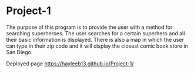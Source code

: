 # Project-1

The purpose of this program is to provide the user with a method for searching superheroes.
The user searches for a certain superhero and all their basic information is displayed.
There is also a map in which the user can type in their zip code and it will display the closest comic book store in San Diego.

Deployed page https://hayleeb13.github.io/Project-1/